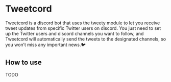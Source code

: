 # Tweetcord

Tweetcord is a discord bot that uses the tweety module to let you receive tweet updates from specific Twitter users on discord. You just need to set up the Twitter users and discord channels you want to follow, and Tweetcord will automatically send the tweets to the designated channels, so you won’t miss any important news.🐦

## How to use

TODO
